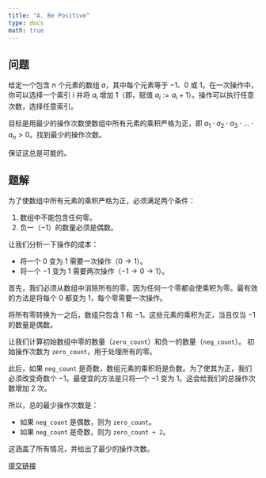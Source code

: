 ```yaml
---
title: "A. Be Positive"
type: docs
math: true
---
```


## 问题

给定一个包含 $n$ 个元素的数组 $a$，其中每个元素等于 $-1$、$0$ 或 $1$。在一次操作中，你可以选择一个索引 $i$ 并将 $a_i$ 增加 1（即，赋值 $a_i := a_i + 1$）。操作可以执行任意次数，选择任意索引。

目标是用最少的操作次数使数组中所有元素的乘积严格为正，即 $a_1 \cdot a_2 \cdot a_3 \cdot \ldots \cdot a_n > 0$。找到最少的操作次数。

保证这总是可能的。

## 题解

为了使数组中所有元素的乘积严格为正，必须满足两个条件：

1.  数组中不能包含任何零。
2.  负一（$-1$）的数量必须是偶数。

让我们分析一下操作的成本：
*   将一个 $0$ 变为 $1$ 需要一次操作（$0 \to 1$）。
*   将一个 $-1$ 变为 $1$ 需要两次操作（$-1 \to 0 \to 1$）。

首先，我们必须从数组中消除所有的零，因为任何一个零都会使乘积为零。最有效的方法是将每个 $0$ 都变为 $1$，每个零需要一次操作。

将所有零转换为一之后，数组只包含 $1$ 和 $-1$。这些元素的乘积为正，当且仅当 $-1$ 的数量是偶数。

让我们计算初始数组中零的数量（`zero_count`）和负一的数量（`neg_count`）。
初始操作次数为 `zero_count`，用于处理所有的零。

此后，如果 `neg_count` 是奇数，数组元素的乘积将是负数。为了使其为正，我们必须改变奇数个 $-1$。最便宜的方法是只将一个 $-1$ 变为 $1$。这会给我们的总操作次数增加 2 次。

所以，总的最少操作次数是：
*   如果 `neg_count` 是偶数，则为 `zero_count`。
*   如果 `neg_count` 是奇数，则为 `zero_count + 2`。

这涵盖了所有情况，并给出了最少的操作次数。

[提交链接](https://codeforces.com/contest/2149/submission/341214901)